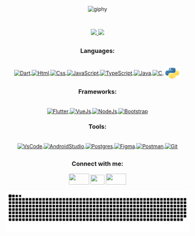 <div align="center">
  
  ![giphy](https://user-images.githubusercontent.com/62398226/166610737-f3db3c82-d86c-40be-b367-35501952f3c8.gif)
  	
</div>
  
  ##
  <br>
  
<div align="center">
  <div>
    <a href="https://github.com/eduardoviega">
      <img height="180em" src="https://github-readme-stats.vercel.app/api?username=eduardoviega&show_icons=true&theme=github_dark&include_all_commits=true&count_private=true"/>
      <img height="180em" src="https://github-readme-stats.vercel.app/api/top-langs/?username=eduardoviega&hide=python,handlebars,c,typescript,swift,kotlin,objective-c,shell,blade&layout=compact&langs_count=9&theme=github_dark"/>
    </a>
  </div>
    
  ##
    
  <h3>Languages:</h3>  
  <div><br>
    <a href="https://github.com/eduardoviega">
      <img align="center" alt="Dart" height="30" width="40" src="https://cdn.jsdelivr.net/gh/devicons/devicon/icons/dart/dart-original.svg">
      <img align="center" alt="Html" height="30" width="40" src="https://cdn.jsdelivr.net/gh/devicons/devicon/icons/html5/html5-plain.svg">
      <img align="center" alt="Css" height="30" width="40" src="https://cdn.jsdelivr.net/gh/devicons/devicon/icons/css3/css3-plain.svg">
      <img align="center" alt="JavaScript" height="30" width="40" src="https://cdn.jsdelivr.net/gh/devicons/devicon/icons/javascript/javascript-original.svg">
      <img align="center" alt="TypeScript" height="30" width="40" src="https://cdn.jsdelivr.net/gh/devicons/devicon/icons/typescript/typescript-plain.svg">
      <img align="center" alt="Java" height="32" width="40" src="https://cdn.jsdelivr.net/gh/devicons/devicon/icons/java/java-original.svg">
      <img align="center" alt="C" height="35" width="40" src="https://cdn.jsdelivr.net/gh/devicons/devicon/icons/c/c-line.svg">
      <img align="center" alt="Python" height="35" width="47" src="https://raw.githubusercontent.com/devicons/devicon/master/icons/python/python-original.svg">
    </a>
  </div>
  
  <h3>Frameworks:</h3>  
  <div><br>
    <a href="https://github.com/eduardoviega">
      <img align="center" alt="Flutter" height="32" width="40" src="https://cdn.jsdelivr.net/gh/devicons/devicon/icons/flutter/flutter-original.svg"> 
      <img align="center" alt="VueJs" height="35" width="40" src="https://cdn.jsdelivr.net/gh/devicons/devicon/icons/vuejs/vuejs-original.svg">
      <img align="center" alt="NodeJs" height="35" width="40" src="https://cdn.jsdelivr.net/gh/devicons/devicon/icons/nodejs/nodejs-original.svg">
      <img align="center" alt="Bootstrap" height="38" width="45" src="https://cdn.jsdelivr.net/gh/devicons/devicon/icons/bootstrap/bootstrap-plain.svg">
    </a>
  </div>
  
  <h3>Tools:</h3>  
  <div><br>
    <a href="https://github.com/eduardoviega">
      <img align="center" alt="VsCode" height="30" width="45" src="https://cdn.jsdelivr.net/gh/devicons/devicon/icons/vscode/vscode-original.svg" />
      <img align="center" alt="AndroidStudio" height="30" width="45" src="https://cdn.jsdelivr.net/gh/devicons/devicon/icons/androidstudio/androidstudio-original.svg" />
      <img align="center" alt="Postgres" height="35" width="40" src="https://cdn.jsdelivr.net/gh/devicons/devicon/icons/postgresql/postgresql-plain.svg">
      <img align="center" alt="Figma" height="30" width="45" src="https://cdn.jsdelivr.net/gh/devicons/devicon/icons/figma/figma-original.svg">
      <img align="center" alt="Postman" height="30" width="30" src="https://user-images.githubusercontent.com/62398226/177898358-7d76dc0c-4e21-4d46-8c56-8b7bbd5d0035.png"> 
      <img align="center" alt="Git" height="30" width="50" src="https://camo.githubusercontent.com/b7ea09b0c030ae14623cfc3a52ab3ee0d07e0259a1b230139e65ba00454327c9/68747470733a2f2f70726f66696c696e61746f722e7269736861762e6465762f736b696c6c732d6173736574732f6769742d73636d2d69636f6e2e737667">
    </a>
  </div>
  
  ##

  <h3>Connect with me:</h3>  
  <div>
    <a href="https://www.linkedin.com/in/eduardo-viega/" rel="noopener"><img src="https://github.com/rahuldkjain/github-profile-readme-generator/blob/master/src/images/icons/Social/linked-in-alt.svg" height="30" width="55" target="_blank"></a>
    <a href = "mailto:eduardoviega12@gmail.com"><img src="https://user-images.githubusercontent.com/5141132/50740364-7ea80880-1217-11e9-8faf-2348e31beedd.png" height="27" width="38" target="_blank"></a> 
    <a href="https://www.instagram.com/eduardooviega/" rel="noopener"><img src="https://github.com/rahuldkjain/github-profile-readme-generator/blob/master/src/images/icons/Social/instagram.svg" height="30" width="55" target="_blank"></a>
  </div>
  
  ![snake gif](https://github.com/EduardoViega/EduardoViega/blob/output/github-contribution-grid-snake.svg)
  
</div>
